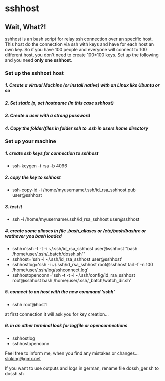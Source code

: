 # sshhost

## Wait, What?!
sshhost is an bash script for relay ssh connection over an specific host.
This host do the connection via ssh with keys and have for each host an own key.
So if you have 100 people and everyone will connect to 100 different host, you don't need to create 100*100 keys.
Set up the following and you need **only one sshhost**.




### Set up the sshhost host

##### 1. Create a virtual Machine (or install native) with an Linux like Ubuntu or so
##### 2. Set static ip, set hostname (in this case sshhost)
##### 3. Create a user with a strong password
##### 4. Copy the folder/files in folder ssh to .ssh in users home directory


### Set up your machine

##### 1. create ssh keys for connection to sshhost
 - ssh-keygen -t rsa -b 4096

##### 2. copy the key to sshhost
 - ssh-copy-id -i /home/myusername/.ssh/id_rsa_sshhost.pub user@sshhost

##### 3. test it
 - ssh -i /home/myusername/.ssh/id_rsa_sshhost user@sshhost

##### 4. create some aliases in file .bash_aliases or /etc/bash/bashrc or wathever you bash loaded
 - sshh='ssh -t -t -i ~/.ssh/id_rsa_sshhost user@sshhost "bash /home/user/.ssh/_batch/dossh.sh"'
 - sshhost='ssh -i ~/.ssh/id_rsa_sshhost user@sshhost'
 - sshhostlog='ssh -i ~/.ssh/id_rsa_sshhost root@sshhost tail -f -n 100 /home/user/.ssh/log/sshconnect.log'
 - sshhostopenconn='ssh -t -t -i ~/.ssh/config/id_rsa_sshhost root@sshhost bash /home/user/.ssh/_batch/watch_dir.sh'

##### 5. connect to an host with the new command 'sshh'
 - sshh root@host1
 
at first connection it will ask you for key creation...

##### 6. in an other terminal look for logfile or openconnections
 - sshhostlog
 - sshhostopenconn


Feel free to inform me, when you find any mistakes or changes...
sloking@gmx.net

If you want to use outputs and logs in german, rename file dossh_ger.sh to dossh.sh

